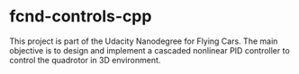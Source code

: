 # fcnd-controls-cpp
This project is part of the Udacity Nanodegree for Flying Cars. The main objective is to design and implement a cascaded nonlinear PID controller to control the quadrotor in 3D environment.
